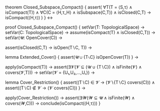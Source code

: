 theorem Closed_Subspace_Compact() {
  assert(
    ∀T(T = ⟨S,τ⟩ ∧ isCompact(T)) ∧
    ∀C(C = ⟨H,τ_H⟩ ∧ isSubspace(C,T)) ∧
    isClosed(C,T) →
    isCompact(⟨H,τ⟩)
  )
} ↔

proof Closed_Subspace_Compact() {
  setVar(T: TopologicalSpace) →
  setVar(C: TopologicalSpace) →
  assume(isCompact(T) ∧ isClosed(C,T)) →
  setVar(𝓤: OpenCover(C)) →
  
  assert(isClosed(C,T) → isOpen(T∖C, T)) →
  
  lemma Extended_Cover() {
    assert(𝓤 ∪ {T∖C} isOpenCover(T))
  } →
  
  apply(isCompact(T)) →
  assert(∃𝓥(𝓥 ⊆ (𝓤 ∪ {T∖C}) ∧ isFinite(𝓥) ∧ covers(𝓥,T))) →
  setVar(𝓥 = {U₁,U₂,...,Uᵣ}) →
  
  lemma Cover_Restriction() {
    assert((T∖C) ∈ 𝓥 → (𝓥∖{T∖C} covers(C))) ∧
    assert((T∖C) ∉ 𝓥 → (𝓥 covers(C)))
  } →
  
  apply(Cover_Restriction()) →
  assert(∃𝓦(𝓦 ⊆ 𝓤 ∧ isFinite(𝓦) ∧ covers(𝓦,C))) →
  conclude(isCompact(⟨H,τ⟩))
}